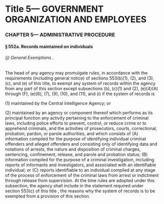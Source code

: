 
# Title 5— GOVERNMENT ORGANIZATION AND EMPLOYEES
### CHAPTER 5— ADMINISTRATIVE PROCEDURE
#### § 552a. Records maintained on individuals
###### (j) General Exemptions .

The head of any agency may promulgate rules, in accordance with the requirements (including general notice) of sections 553(b)(1), (2), and (3), (c), and (e) of this title, to exempt any system of records within the agency from any part of this section except subsections (b), (c)(1) and (2), (e)(4)(A) through (F), (e)(6), (7), (9), (10), and (11), and (i) if the system of rec­ords is

(1) maintained by the Central Intelligence Agency; or

(2) maintained by an agency or component thereof which performs as its principal function any activity pertaining to the enforcement of criminal laws, including police efforts to prevent, control, or reduce crime or to apprehend criminals, and the activities of prosecutors, courts, correctional, probation, pardon, or parole authorities, and which consists of (A) information compiled for the purpose of identifying individual criminal offenders and alleged offenders and consisting only of identifying data and notations of arrests, the nature and disposition of criminal charges, sentencing, confinement, release, and parole and probation status; (B) information compiled for the purpose of a criminal investigation, including reports of informants and investigators, and associated with an identifiable individual; or (C) reports identifiable to an individual compiled at any stage of the process of enforcement of the criminal laws from arrest or indictment through release from supervision. At the time rules are adopted under this subsection, the agency shall include in the statement required under section 553(c) of this title , the reasons why the system of records is to be exempted from a provision of this section.

